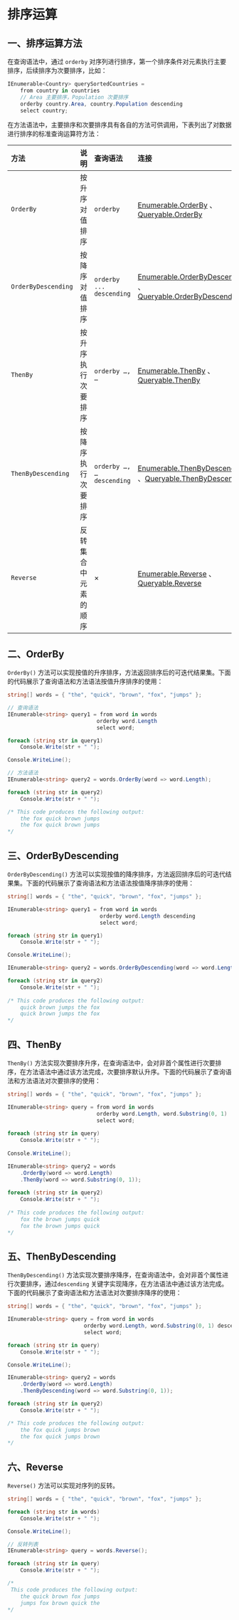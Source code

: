 # 排序运算

## 一、排序运算方法

在查询语法中，通过 `orderby` 对序列进行排序，第一个排序条件对元素执行主要排序，后续排序为次要排序，比如：

```csharp
IEnumerable<Country> querySortedCountries =
    from country in countries
    // Area 主要排序，Population 次要排序
    orderby country.Area, country.Population descending 
    select country;
```

在方法语法中，主要排序和次要排序具有各自的方法可供调用，下表列出了对数据进行排序的标准查询运算符方法：

| 方法                | 说明               | 查询语法                 | 连接 |
|:------------------- |:------------------ |:------------------------ |:---- |
| `OrderBy`           | 按升序对值排序     | `orderby`                |  [Enumerable.OrderBy](https://learn.microsoft.com/zh-cn/dotnet/api/system.linq.enumerable.orderby) 、[Queryable.OrderBy](https://learn.microsoft.com/zh-cn/dotnet/api/system.linq.queryable.orderby)    |
| `OrderByDescending` | 按降序对值排序     | `orderby ... descending` | [Enumerable.OrderByDescending](https://learn.microsoft.com/zh-cn/dotnet/api/system.linq.enumerable.orderbydescending) 、[Queryable.OrderByDescending](https://learn.microsoft.com/zh-cn/dotnet/api/system.linq.queryable.orderbydescending)     |
| `ThenBy`            | 按升序执行次要排序 | `orderby …, …`           | [Enumerable.ThenBy](https://learn.microsoft.com/zh-cn/dotnet/api/system.linq.enumerable.thenby) 、[Queryable.ThenBy](https://learn.microsoft.com/zh-cn/dotnet/api/system.linq.queryable.thenby)     |
| `ThenByDescending`  | 按降序执行次要排序 | `orderby …, … descending`                         | [Enumerable.ThenByDescending](https://learn.microsoft.com/zh-cn/dotnet/api/system.linq.enumerable.thenbydescending) 、[Queryable.ThenByDescending](https://learn.microsoft.com/zh-cn/dotnet/api/system.linq.queryable.thenbydescending)     |
|   `Reverse`                  |   反转集合中元素的顺序                 |   ×                       |[Enumerable.Reverse](https://learn.microsoft.com/zh-cn/dotnet/api/system.linq.enumerable.reverse) 、[Queryable.Reverse](https://learn.microsoft.com/zh-cn/dotnet/api/system.linq.queryable.reverse)      |


## 二、OrderBy

`OrderBy()` 方法可以实现按值的升序排序，方法返回排序后的可迭代结果集。下面的代码展示了查询语法和方法语法按值升序排序的使用：

```csharp hl_lines="14"
string[] words = { "the", "quick", "brown", "fox", "jumps" };

// 查询语法
IEnumerable<string> query1 = from word in words
							orderby word.Length
							select word;

foreach (string str in query1)
	Console.Write(str + " ");

Console.WriteLine();

// 方法语法
IEnumerable<string> query2 = words.OrderBy(word => word.Length);

foreach (string str in query2)
	Console.Write(str + " ");

/* This code produces the following output:  
	the fox quick brown jumps
	the fox quick brown jumps  
*/
```

## 三、OrderByDescending

`OrderByDescending()` 方法可以实现按值的降序排序，方法返回排序后的可迭代结果集。下面的代码展示了查询语法和方法语法按值降序排序的使用：

```csharp hl_lines="12"
string[] words = { "the", "quick", "brown", "fox", "jumps" };

IEnumerable<string> query1 = from word in words
							 orderby word.Length descending
							 select word;

foreach (string str in query1)
	Console.Write(str + " ");

Console.WriteLine();

IEnumerable<string> query2 = words.OrderByDescending(word => word.Length);

foreach (string str in query2)
	Console.Write(str + " ");
	
/* This code produces the following output:  
	quick brown jumps the fox
	quick brown jumps the fox
*/
```

## 四、ThenBy

`ThenBy()` 方法实现次要排序升序，在查询语法中，会对非首个属性进行次要排序，在方法语法中通过该方法完成，次要排序默认升序。下面的代码展示了查询语法和方法语法对次要排序的使用：

```csharp hl_lines="14"
string[] words = { "the", "quick", "brown", "fox", "jumps" };

IEnumerable<string> query = from word in words
							orderby word.Length, word.Substring(0, 1)
							select word;
							
foreach (string str in query)
	Console.Write(str + " ");
	
Console.WriteLine();

IEnumerable<string> query2 = words
	.OrderBy(word => word.Length)
	.ThenBy(word => word.Substring(0, 1));
	
foreach (string str in query2)
	Console.Write(str + " ");
	
/* This code produces the following output:  
	fox the brown jumps quick
	fox the brown jumps quick
*/
```

## 五、ThenByDescending

`ThenByDescending()` 方法实现次要排序降序，在查询语法中，会对非首个属性进行次要排序，通过`descending` 关键字实现降序，在方法语法中通过该方法完成。下面的代码展示了查询语法和方法语法对次要排序降序的使用：

```csharp hl_lines="14"
string[] words = { "the", "quick", "brown", "fox", "jumps" };

IEnumerable<string> query = from word in words
						orderby word.Length, word.Substring(0, 1) descending
						select word;

foreach (string str in query)
	Console.Write(str + " ");

Console.WriteLine();

IEnumerable<string> query2 = words
	.OrderBy(word => word.Length)
	.ThenByDescending(word => word.Substring(0, 1));

foreach (string str in query2)
	Console.Write(str + " ");

/* This code produces the following output:  
	the fox quick jumps brown
	the fox quick jumps brown
*/
```

## 六、Reverse

`Reverse()` 方法可以实现对序列的反转。

```csharp hl_lines="9"
string[] words = { "the", "quick", "brown", "fox", "jumps" };

foreach (string str in words)
	Console.Write(str + " ");

Console.WriteLine();

// 反转列表
IEnumerable<string> query = words.Reverse();

foreach (string str in query)
	Console.Write(str + " ");

/*
 This code produces the following output:
	the quick brown fox jumps
	jumps fox brown quick the
*/
```